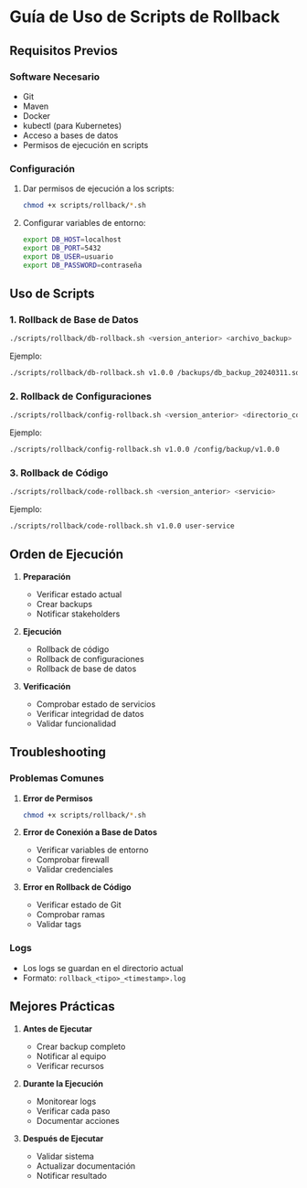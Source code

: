 # Guía de Uso de Scripts de Rollback

## Requisitos Previos

### Software Necesario
- Git
- Maven
- Docker
- kubectl (para Kubernetes)
- Acceso a bases de datos
- Permisos de ejecución en scripts

### Configuración
1. Dar permisos de ejecución a los scripts:
   ```bash
   chmod +x scripts/rollback/*.sh
   ```

2. Configurar variables de entorno:
   ```bash
   export DB_HOST=localhost
   export DB_PORT=5432
   export DB_USER=usuario
   export DB_PASSWORD=contraseña
   ```

## Uso de Scripts

### 1. Rollback de Base de Datos
```bash
./scripts/rollback/db-rollback.sh <version_anterior> <archivo_backup>
```
Ejemplo:
```bash
./scripts/rollback/db-rollback.sh v1.0.0 /backups/db_backup_20240311.sql
```

### 2. Rollback de Configuraciones
```bash
./scripts/rollback/config-rollback.sh <version_anterior> <directorio_config>
```
Ejemplo:
```bash
./scripts/rollback/config-rollback.sh v1.0.0 /config/backup/v1.0.0
```

### 3. Rollback de Código
```bash
./scripts/rollback/code-rollback.sh <version_anterior> <servicio>
```
Ejemplo:
```bash
./scripts/rollback/code-rollback.sh v1.0.0 user-service
```

## Orden de Ejecución

1. **Preparación**
   - Verificar estado actual
   - Crear backups
   - Notificar stakeholders

2. **Ejecución**
   - Rollback de código
   - Rollback de configuraciones
   - Rollback de base de datos

3. **Verificación**
   - Comprobar estado de servicios
   - Verificar integridad de datos
   - Validar funcionalidad

## Troubleshooting

### Problemas Comunes

1. **Error de Permisos**
   ```bash
   chmod +x scripts/rollback/*.sh
   ```

2. **Error de Conexión a Base de Datos**
   - Verificar variables de entorno
   - Comprobar firewall
   - Validar credenciales

3. **Error en Rollback de Código**
   - Verificar estado de Git
   - Comprobar ramas
   - Validar tags

### Logs
- Los logs se guardan en el directorio actual
- Formato: `rollback_<tipo>_<timestamp>.log`

## Mejores Prácticas

1. **Antes de Ejecutar**
   - Crear backup completo
   - Notificar al equipo
   - Verificar recursos

2. **Durante la Ejecución**
   - Monitorear logs
   - Verificar cada paso
   - Documentar acciones

3. **Después de Ejecutar**
   - Validar sistema
   - Actualizar documentación
   - Notificar resultado 